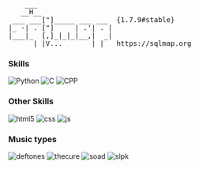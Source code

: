 <pre>
    ___
   __H__
 ___ ___["]_____ ___ ___  {1.7.9#stable}
|_ -| . ["]     | .'| . |
|___|_  [,]_|_|_|__,|  _|
      |_|V...       |_|   https://sqlmap.org
</pre>
### Skills

![Python](https://img.shields.io/badge/Python-14354C?style=for-the-badge&logo=python&logoColor=white)
![C](https://img.shields.io/badge/C%23-239120?style=for-the-badge&logo=c-sharp&logoColor=white)
![CPP](https://img.shields.io/badge/C%2B%2B-00599C?style=for-the-badge&logo=c%2B%2B&logoColor=white)

### Other Skills

![html5](https://img.shields.io/badge/HTML5-E34F26?style=for-the-badge&logo=html5&logoColor=white)
![css](https://img.shields.io/badge/CSS3-1572B6?style=for-the-badge&logo=css3&logoColor=white)
![js](https://img.shields.io/badge/JavaScript-F7DF1E?style=for-the-badge&logo=javascript&logoColor=black)

### Music types
![deftones](https://external-media.spacehey.net/media/sJMw7gnXLJaV1XTuCh-B7YbrAqPH6RcmVn5ONAMGpM7I=/https://64.media.tumblr.com/6d12a2374206fe6e8fde0798e3e32894/b4a8996229d50d4f-94/s250x400/3acc1cd69506129cb3b230f1a2d5765969d5869c.gifv)
![thecure](https://external-media.spacehey.net/media/sKJhDrgmw2OW1m-YBI3BsuSxi8yz5cxljepK86k60sVQ=/https://64.media.tumblr.com/a1f97e46974400965ba58cf4eda4d584/72e2590fb9e2f26c-6a/s250x400/b8885434e1275144f85567404fd2f66debfcf77e.gifv)
![soad](https://external-media.spacehey.net/media/sz-AME1ftelJKEHSS2qg3h40SZwcp0QA8b7AOsy9T-nI=/https://64.media.tumblr.com/5818a12cbc6ac2edd6bc5b7ca83a9d50/72e2590fb9e2f26c-ef/s250x400/ac7997e21da832e7f1e139b03e204a39a35347e1.jpg)
![slpk](https://external-media.spacehey.net/media/squiqhv8Pqkz1JzxQTT7vNpe6Qo84AT63EsOfGKAW2kE=/https://64.media.tumblr.com/bbc4730f656fba39a69011e870e9138f/1d21b59515167269-2b/s250x400/a2e6e3ce878382d8e8c38932b17ff1d2e3adc37d.gifv)
